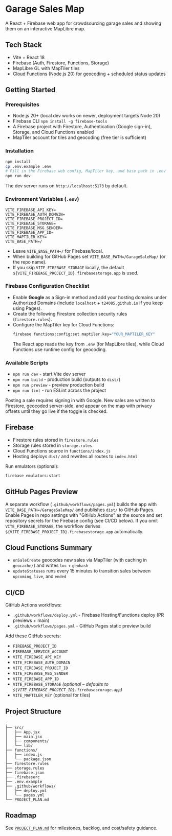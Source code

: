 # Garage Sales Map

A React + Firebase web app for crowdsourcing garage sales and showing them on an interactive MapLibre map.

## Tech Stack
- Vite + React 18
- Firebase (Auth, Firestore, Functions, Storage)
- MapLibre GL with MapTiler tiles
- Cloud Functions (Node.js 20) for geocoding + scheduled status updates

## Getting Started

### Prerequisites
- Node.js 20+ (local dev works on newer, deployment targets Node 20)
- Firebase CLI `npm install -g firebase-tools`
- A Firebase project with Firestore, Authentication (Google sign-in), Storage, and Cloud Functions enabled
- MapTiler account for tiles and geocoding (free tier is sufficient)

### Installation
```bash
npm install
cp .env.example .env
# Fill in the Firebase web config, MapTiler key, and base path in .env
npm run dev
```
The dev server runs on `http://localhost:5173` by default.

### Environment Variables (`.env`)
```
VITE_FIREBASE_API_KEY=
VITE_FIREBASE_AUTH_DOMAIN=
VITE_FIREBASE_PROJECT_ID=
VITE_FIREBASE_STORAGE=
VITE_FIREBASE_MSG_SENDER=
VITE_FIREBASE_APP_ID=
VITE_MAPTILER_KEY=
VITE_BASE_PATH=/
```
- Leave `VITE_BASE_PATH=/` for Firebase/local.
- When building for GitHub Pages set `VITE_BASE_PATH=/GarageSaleMap/` (or the repo name).
- If you skip `VITE_FIREBASE_STORAGE` locally, the default `${VITE_FIREBASE_PROJECT_ID}.firebasestorage.app` is used.

### Firebase Configuration Checklist
- Enable **Google** as a Sign-in method and add your hosting domains under Authorized Domains (include `localhost` + `t24085.github.io` if you keep using Pages).
- Create the following Firestore collection security rules (`firestore.rules`).
- Configure the MapTiler key for Cloud Functions:
  ```bash
  firebase functions:config:set maptiler.key="YOUR_MAPTILER_KEY"
  ```
  The React app reads the key from `.env` (for MapLibre tiles), while Cloud Functions use runtime config for geocoding.

### Available Scripts
- `npm run dev` - start Vite dev server
- `npm run build` - production build (outputs to `dist/`)
- `npm run preview` - preview production build
- `npm run lint` - run ESLint across the project

Posting a sale requires signing in with Google. New sales are written to Firestore, geocoded server-side, and appear on the map with privacy offsets until they go live if the toggle is checked.

## Firebase
- Firestore rules stored in `firestore.rules`
- Storage rules stored in `storage.rules`
- Cloud Functions source in `functions/index.js`
- Hosting deploys `dist/` and rewrites all routes to `index.html`

Run emulators (optional):
```bash
firebase emulators:start
```

## GitHub Pages Preview
A separate workflow (`.github/workflows/pages.yml`) builds the app with `VITE_BASE_PATH=/GarageSaleMap/` and publishes `dist/` to GitHub Pages. Enable Pages in repo settings with "GitHub Actions" as the source and set repository secrets for the Firebase config (see CI/CD below). If you omit `VITE_FIREBASE_STORAGE`, the workflow derives `${VITE_FIREBASE_PROJECT_ID}.firebasestorage.app` automatically.

## Cloud Functions Summary
- `onSaleCreate` geocodes new sales via MapTiler (with caching in `geocache/`) and writes `loc` + `geohash`
- `updateStatuses` runs every 15 minutes to transition sales between `upcoming`, `live`, and `ended`

## CI/CD
GitHub Actions workflows:
- `.github/workflows/deploy.yml` - Firebase Hosting/Functions deploy (PR previews + main)
- `.github/workflows/pages.yml` - GitHub Pages static preview build

Add these GitHub secrets:
- `FIREBASE_PROJECT_ID`
- `FIREBASE_SERVICE_ACCOUNT`
- `VITE_FIREBASE_API_KEY`
- `VITE_FIREBASE_AUTH_DOMAIN`
- `VITE_FIREBASE_PROJECT_ID`
- `VITE_FIREBASE_MSG_SENDER`
- `VITE_FIREBASE_APP_ID`
- `VITE_FIREBASE_STORAGE` *(optional – defaults to `${VITE_FIREBASE_PROJECT_ID}.firebasestorage.app`)*
- `VITE_MAPTILER_KEY` (optional for tiles)

## Project Structure
```
.
├── src/
│   ├── App.jsx
│   ├── main.jsx
│   ├── components/
│   └── lib/
├── functions/
│   ├── index.js
│   └── package.json
├── firestore.rules
├── storage.rules
├── firebase.json
├── .firebaserc
├── .env.example
├── .github/workflows/
│   ├── deploy.yml
│   └── pages.yml
└── PROJECT_PLAN.md
```

## Roadmap
See [`PROJECT_PLAN.md`](PROJECT_PLAN.md) for milestones, backlog, and cost/safety guidance.